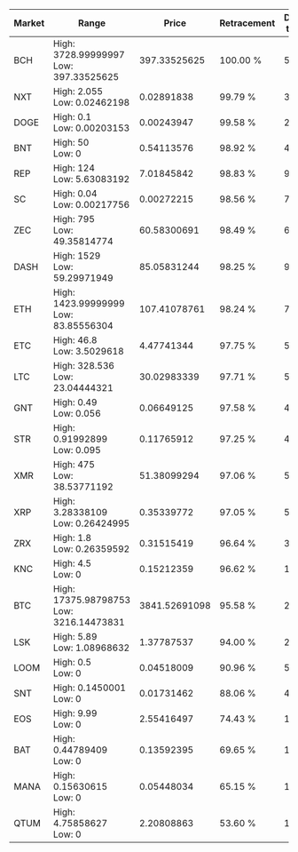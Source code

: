 | Market | Range | Price| Retracement | Doubles to 50% |
| --- | --- | --- | --- | --- |
| BCH | High: 3728.99999997<br />Low: 397.33525625 | 397.33525625 | 100.00 % | 5.19 |
| NXT | High: 2.055<br />Low: 0.02462198 | 0.02891838 | 99.79 % | 35.96 |
| DOGE | High: 0.1<br />Low: 0.00203153 | 0.00243947 | 99.58 % | 20.91 |
| BNT | High: 50<br />Low: 0 | 0.54113576 | 98.92 % | 46.20 |
| REP | High: 124<br />Low: 5.63083192 | 7.01845842 | 98.83 % | 9.23 |
| SC | High: 0.04<br />Low: 0.00217756 | 0.00272215 | 98.56 % | 7.75 |
| ZEC | High: 795<br />Low: 49.35814774 | 60.58300691 | 98.49 % | 6.97 |
| DASH | High: 1529<br />Low: 59.29971949 | 85.05831244 | 98.25 % | 9.34 |
| ETH | High: 1423.99999999<br />Low: 83.85556304 | 107.41078761 | 98.24 % | 7.02 |
| ETC | High: 46.8<br />Low: 3.5029618 | 4.47741344 | 97.75 % | 5.62 |
| LTC | High: 328.536<br />Low: 23.04444321 | 30.02983339 | 97.71 % | 5.85 |
| GNT | High: 0.49<br />Low: 0.056 | 0.06649125 | 97.58 % | 4.11 |
| STR | High: 0.91992899<br />Low: 0.095 | 0.11765912 | 97.25 % | 4.31 |
| XMR | High: 475<br />Low: 38.53771192 | 51.38099294 | 97.06 % | 5.00 |
| XRP | High: 3.28338109<br />Low: 0.26424995 | 0.35339772 | 97.05 % | 5.02 |
| ZRX | High: 1.8<br />Low: 0.26359592 | 0.31515419 | 96.64 % | 3.27 |
| KNC | High: 4.5<br />Low: 0 | 0.15212359 | 96.62 % | 14.79 |
| BTC | High: 17375.98798753<br />Low: 3216.14473831 | 3841.52691098 | 95.58 % | 2.68 |
| LSK | High: 5.89<br />Low: 1.08968632 | 1.37787537 | 94.00 % | 2.53 |
| LOOM | High: 0.5<br />Low: 0 | 0.04518009 | 90.96 % | 5.53 |
| SNT | High: 0.1450001<br />Low: 0 | 0.01731462 | 88.06 % | 4.19 |
| EOS | High: 9.99<br />Low: 0 | 2.55416497 | 74.43 % | 1.96 |
| BAT | High: 0.44789409<br />Low: 0 | 0.13592395 | 69.65 % | 1.65 |
| MANA | High: 0.15630615<br />Low: 0 | 0.05448034 | 65.15 % | 1.43 |
| QTUM | High: 4.75858627<br />Low: 0 | 2.20808863 | 53.60 % | 1.08 |
